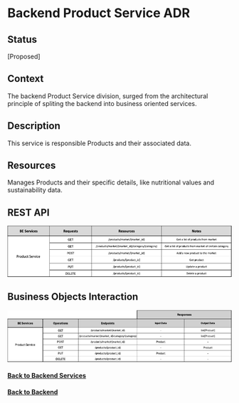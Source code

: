 # Backend Product Service ADR

## Status

[Proposed]

## Context

The backend Product Service division, surged from the architectural principle of spliting the backend into business oriented services. 

## Description

This service is responsible Products and their associated data.

## Resources

Manages Products and their specific details, like nutritional values and sustainability data.

## REST API

<img src="../requests/assets/ProductService.png" alt="REST Product Service" />

## Business Objects Interaction


<img src="../business-objects/assets/ProductBOs.png" alt="Business Objects Interaction"  />


#### [Back to Backend Services](./README.md)
#### [Back to Backend](../README.md)
